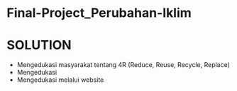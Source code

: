 # Final-Project_Perubahan-Iklim

# SOLUTION 
- Mengedukasi masyarakat tentang 4R (Reduce, Reuse, Recycle, Replace)
- Mengedukasi 
- Mengedukasi melalui website
